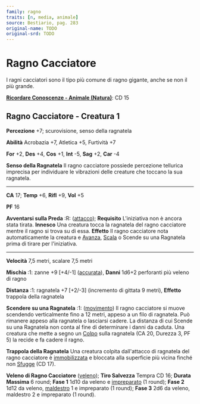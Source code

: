 ```yaml
---
family: ragno
traits: [n, media, animale]
source: Bestiario, pag. 283
original-name: TODO
original-srd: TODO
---
```


# Ragno Cacciatore

I ragni cacciatori sono il tipo più comune di ragno gigante, anche se non il più
grande.

**[Ricordare Conoscenze - Animale (Natura)](/azioni/abilita/ricordare-conoscenze)**:
CD 15

## Ragno Cacciatore - Creatura 1

**Percezione** +7; scurovisione, senso della ragnatela

**Abilità** Acrobazia +7, Atletica +5, Furtività +7

**For** +2, **Des** +4, **Cos** +1, **Int** -5, **Sag** +2, **Car** -4

**Senso della Ragnatela** Il ragno cacciatore possiede percezione tellurica
imprecisa per individuare le vibrazioni delle creature che toccano la sua
ragnatela.

---

**CA** 17; **Temp** +6, **Rifl** +9, **Vol** +5

**PF** 16

**Avventarsi sulla Preda** :R: ([attacco](/tratti/attacco)); **Requisito**
L'iniziativa non è ancora stata tirata. **Innesco** Una creatura tocca la
ragnatela del ragno cacciatore mentre il ragno si trova su di essa. **Effetto**
Il ragno cacciatore nota automaticamente la creatura e
[Avanza](/azioni/base/avanzare), [Scala](/azioni/abilita/scalare) o Scende su
una Ragnatela prima di tirare per l'iniziativa.

---

**Velocità** 7,5 metri, scalare 7,5 metri

**Mischia** :1: zanne +9 \[+4/-1] ([accurata](/tratti/accurata)), **Danni**
1d6+2 perforanti più veleno di ragno

**Distanza** :1: ragnatela +7 \[+2/-3] (incremento di gittata 9 metri),
**Effetto** trappola della ragnatela

**Scendere su una Ragnatela** :1: ([movimento](/tratti/movimento)) Il ragno
cacciatore si muove scendendo verticalmente fino a 12 metri, appeso a un filo di
ragnatela. Può rimanere appeso alla ragnatela o lasciarsi cadere. La distanza di
cui Scende su una Ragnatela non conta al fine di determinare i danni da caduta.
Una creatura che mette a segno un [Colpo](/azioni/base/colpire) sulla ragnatela
(CA 20, Durezza 3, PF 5) la recide e fa cadere il ragno.

**Trappola della Ragnatela** Una creatura colpita dall'attacco di ragnatela del
ragno cacciatore è [immobilizzata](/condizioni/immobilizzato) e bloccata alla
superficie più vicina finché non [Sfugge](/azioni/base/sfuggire) (CD 17).

**Veleno di Ragno Cacciatore** ([veleno](/tratti/veleno)); **Tiro Salvezza**
Tempra CD 16; **Durata Massima** 6 round; **Fase 1** 1d10 da veleno e
[impreparato](/condizioni/impreparato) (1 round); **Fase 2** 1d12 da veleno,
[maldestro](/condizioni/maldestro) 1 e impreparato (1 round); **Fase 3** 2d6 da
veleno, maldestro 2 e impreparato (1 round).

